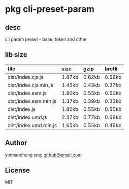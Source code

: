 # pkg cli-preset-param

## desc
cli param preset - base, token and other

## lib size  
file | size | gzip | brotli
:---- | :---- | :---- | :----
dist/index.cjs.js | 1.87kb | 0.62kb | 0.56kb
dist/index.cjs.min.js | 1.45kb | 0.43kb | 0.37kb
dist/index.esm.js | 1.80kb | 0.55kb | 0.50kb
dist/index.esm.min.js | 1.37kb | 0.39kb | 0.33kb
dist/index.js | 1.80kb | 0.55kb | 0.50kb
dist/index.umd.js | 2.37kb | 0.77kb | 0.68kb
dist/index.umd.min.js | 1.65kb | 0.55kb | 0.46kb

## Author
yemiancheng <ymc.github@gmail.com>

## License
MIT